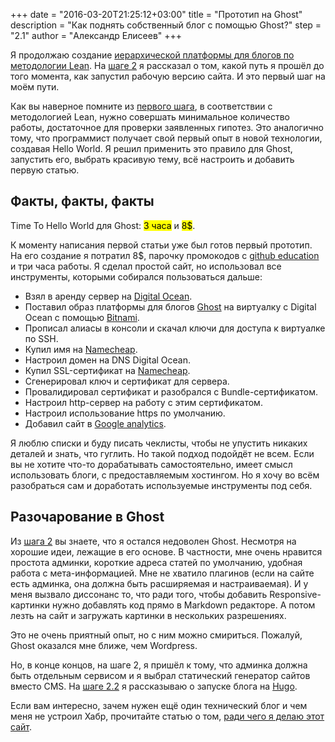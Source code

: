 +++
date = "2016-03-20T21:25:12+03:00"
title = "Прототип на Ghost"
description = "Как поднять собственный блог с помощью Ghost?"
step = "2.1"
author = "Александр Елисеев"
+++

Я продолжаю создание [иерархической платформы для блогов по методологии Lean](https://lis.press/project/1-hypothesis/). На [шаге 2](https://lis.press/lispress/2-blog-engine/) я рассказал о том, какой путь я прошёл до того момента, как запустил рабочую версию сайта. И это первый шаг на моём пути.

Как вы наверное помните из [первого шага](https://lis.press/project/1-hypothesis/), в соответствии с методологией Lean, нужно совершать минимальное количество работы, достаточное для проверки заявленных гипотез. Это аналогично тому, что программист получает свой первый опыт в новой технологии, создавая Hello World. Я решил применить это правило для Ghost, запустить его, выбрать красивую тему, всё настроить и добавить первую статью.

## Факты, факты, факты

Time To Hello World для Ghost:         <mark>3 часа</mark> и <mark>8$</mark>.

К моменту написания первой статьи уже был готов первый прототип. На его создание я потратил 8$, парочку промокодов с [github education](edu.github.com) и три часа работы. Я сделал простой сайт, но использовал все инструменты, которыми собирался пользоваться дальше:


- Взял в аренду сервер на [Digital Ocean](https://www.digitalocean.com/).
- Поставил образ платформы для блогов [Ghost](https://ghost.org/) на виртуалку с Digital Ocean с помощью [Bitnami](https://bitnami.com/).
- Прописал алиасы в консоли и скачал ключи для доступа к виртуалке по SSH.
- Купил имя на [Namecheap](https://www.namecheap.com).
- Настроил домен на DNS Digital Ocean.
- Купил SSL-сертификат на [Namecheap](https://www.namecheap.com).
- Сгенерировал ключ и сертификат для сервера.
- Провалидировал сертификат и разобрался с Bundle-сертификатом.
- Настроил http-сервер на работу с этим сертификатом.
- Настроил использование https по умолчанию.
- Добавил сайт в [Google analytics](https://www.google.com/analytics/).

Я люблю списки и буду писать чеклисты, чтобы не упустить никаких деталей и знать, что гуглить. Но такой подход подойдёт не всем. Если вы не хотите что-то дорабатывать самостоятельно, имеет смысл использовать блоги, с предоставляемым хостингом. Но я хочу во всём разобраться сам и доработать используемые инструменты под себя.

## Разочарование в Ghost

Из [шага 2](https://lis.press/lispress/2-blog-engine/) вы знаете, что я остался недоволен Ghost. Несмотря на хорошие идеи, лежащие в его основе. В частности, мне очень нравится простота админки, короткие адреса статей по умолчанию, удобная работа с мета-информацией. Мне не хватило плагинов (если на сайте есть админка, она должна быть расширяемая и настраиваемая). И у меня вызвало диссонанс то, что ради того, чтобы добавить  Responsive-картинки нужно добавлять код прямо в Markdown редакторе. А потом лезть на сайт и загружать картинки в нескольких разрешениях. 

Это не очень приятный опыт, но с ним можно смириться. Пожалуй, Ghost оказался мне ближе, чем Wordpress.

Но, в конце концов, на шаге 2, я пришёл к тому, что админка должна быть отдельным сервисом и я выбрал статический генератор сайтов вместо CMS. На [шаге 2.2](https://lis.press/lispress/2.2-hugo/) я рассказываю о запуске блога на [Hugo](https://gohugo.io/). 

Если вам интересно, зачем нужен ещё один технический блог и чем меня не устроил Хабр, прочитайте статью о том, [ради чего я делаю этот сайт](https://lis.press/project/1-hypothesis/).
